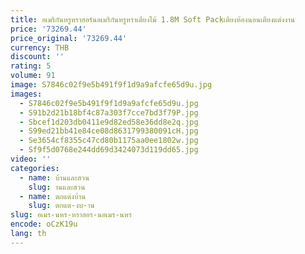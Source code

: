 ```yaml
---
title: อเมริกันหรูหราฮอร์นอเมริกันหรูหราเตียงไม้ 1.8M Soft Packเตียงห้องนอนเตียงแต่งงาน
price: '73269.44'
price_original: '73269.44'
currency: THB
discount: ''
rating: 5
volume: 91
image: S7846c02f9e5b491f9f1d9a9afcfe65d9u.jpg
images:
  - S7846c02f9e5b491f9f1d9a9afcfe65d9u.jpg
  - S91b2d21b18bf4c87a303f7cce7bd3f79P.jpg
  - Sbcef1d203db0411e9d82ed58e36dd8e2q.jpg
  - S99ed21bb41e84ce08d8631799380091cH.jpg
  - Se3654cf8355c47cd80b1175aa0ee1802w.jpg
  - Sf9f5d0768e244dd69d3424073d119dd65.jpg
video: ''
categories:
  - name: บ้านและสวน
    slug: านและสวน
  - name: ตกแต่งบ้าน
    slug: ตกแต-งบ-าน
slug: อเมร-นหร-หราฮอร-นอเมร-นหร
encode: oCzK19u
lang: th
---
```

  